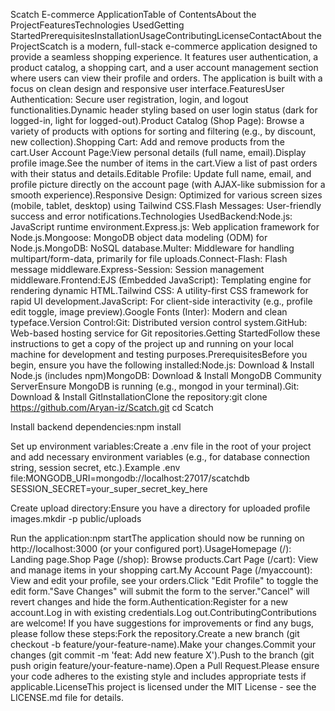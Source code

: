 Scatch E-commerce ApplicationTable of ContentsAbout the ProjectFeaturesTechnologies UsedGetting StartedPrerequisitesInstallationUsageContributingLicenseContactAbout the ProjectScatch is a modern, full-stack e-commerce application designed to provide a seamless shopping experience. It features user authentication, a product catalog, a shopping cart, and a user account management section where users can view their profile and orders. The application is built with a focus on clean design and responsive user interface.FeaturesUser Authentication: Secure user registration, login, and logout functionalities.Dynamic header styling based on user login status (dark for logged-in, light for logged-out).Product Catalog (Shop Page): Browse a variety of products with options for sorting and filtering (e.g., by discount, new collection).Shopping Cart: Add and remove products from the cart.User Account Page:View personal details (full name, email).Display profile image.See the number of items in the cart.View a list of past orders with their status and details.Editable Profile: Update full name, email, and profile picture directly on the account page (with AJAX-like submission for a smooth experience).Responsive Design: Optimized for various screen sizes (mobile, tablet, desktop) using Tailwind CSS.Flash Messages: User-friendly success and error notifications.Technologies UsedBackend:Node.js: JavaScript runtime environment.Express.js: Web application framework for Node.js.Mongoose: MongoDB object data modeling (ODM) for Node.js.MongoDB: NoSQL database.Multer: Middleware for handling multipart/form-data, primarily for file uploads.Connect-Flash: Flash message middleware.Express-Session: Session management middleware.Frontend:EJS (Embedded JavaScript): Templating engine for rendering dynamic HTML.Tailwind CSS: A utility-first CSS framework for rapid UI development.JavaScript: For client-side interactivity (e.g., profile edit toggle, image preview).Google Fonts (Inter): Modern and clean typeface.Version Control:Git: Distributed version control system.GitHub: Web-based hosting service for Git repositories.Getting StartedFollow these instructions to get a copy of the project up and running on your local machine for development and testing purposes.PrerequisitesBefore you begin, ensure you have the following installed:Node.js: Download & Install Node.js (includes npm)MongoDB: Download & Install MongoDB Community ServerEnsure MongoDB is running (e.g., mongod in your terminal).Git: Download & Install GitInstallationClone the repository:git clone https://github.com/Aryan-iz/Scatch.git
cd Scatch

Install backend dependencies:npm install

Set up environment variables:Create a .env file in the root of your project and add necessary environment variables (e.g., for database connection string, session secret, etc.).Example .env file:MONGODB_URI=mongodb://localhost:27017/scatchdb
SESSION_SECRET=your_super_secret_key_here

Create upload directory:Ensure you have a directory for uploaded profile images.mkdir -p public/uploads

Run the application:npm startThe application should now be running on http://localhost:3000 (or your configured port).UsageHomepage (/): Landing page.Shop Page (/shop): Browse products.Cart Page (/cart): View and manage items in your shopping cart.My Account Page (/myaccount): View and edit your profile, see your orders.Click "Edit Profile" to toggle the edit form."Save Changes" will submit the form to the server."Cancel" will revert changes and hide the form.Authentication:Register for a new account.Log in with existing credentials.Log out.ContributingContributions are welcome! If you have suggestions for improvements or find any bugs, please follow these steps:Fork the repository.Create a new branch (git checkout -b feature/your-feature-name).Make your changes.Commit your changes (git commit -m 'feat: Add new feature X').Push to the branch (git push origin feature/your-feature-name).Open a Pull Request.Please ensure your code adheres to the existing style and includes appropriate tests if applicable.LicenseThis project is licensed under the MIT License - see the LICENSE.md file for details.